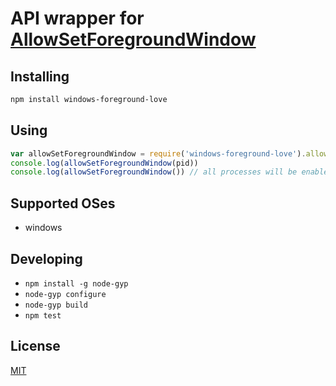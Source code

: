 # API wrapper for [AllowSetForegroundWindow](https://msdn.microsoft.com/en-us/library/windows/desktop/ms632668.aspx)

## Installing

```sh
npm install windows-foreground-love
```

## Using

```javascript
var allowSetForegroundWindow = require('windows-foreground-love').allowSetForegroundWindow
console.log(allowSetForegroundWindow(pid))
console.log(allowSetForegroundWindow()) // all processes will be enabled to set the foreground window
```

## Supported OSes
 * windows

## Developing
 * `npm install -g node-gyp`
 * `node-gyp configure`
 * `node-gyp build`
 * `npm test`

## License
[MIT](LICENSE)
